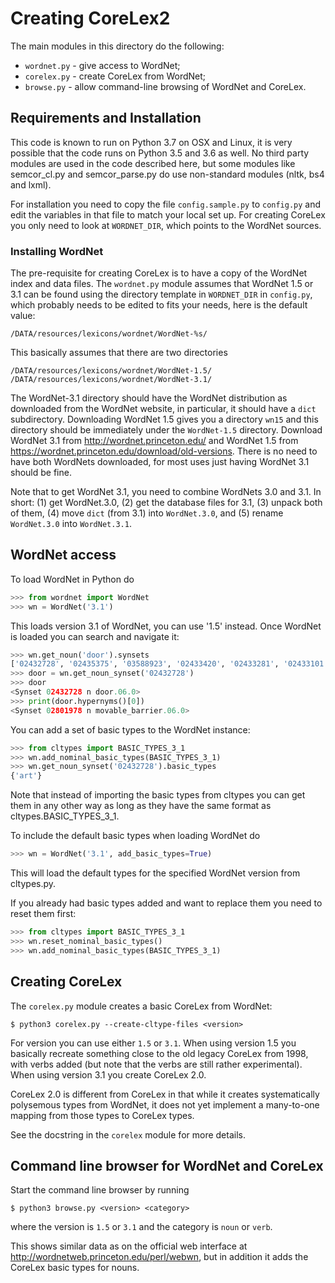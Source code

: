 # Creating CoreLex2

The main modules in this directory do the following:

- `wordnet.py` - give access to WordNet;
- `corelex.py` - create CoreLex from WordNet;
- `browse.py` - allow command-line browsing of WordNet and CoreLex.



## Requirements and Installation

This code is known to run on Python 3.7 on OSX and Linux, it is very possible that the code runs on Python 3.5 and 3.6 as well. No third party modules are used in the code described here, but some modules like semcor_cl.py and semcor_parse.py do use non-standard modules (nltk, bs4 and lxml).

For installation you need to copy the file `config.sample.py` to `config.py` and edit the variables in that file to match your local set up. For creating CoreLex you only need to look at `WORDNET_DIR`, which points to the WordNet sources.

### Installing WordNet

The pre-requisite for creating CoreLex is to have a copy of the WordNet index and data files. The `wordnet.py` module assumes that WordNet 1.5 or 3.1 can be found using the directory template in `WORDNET_DIR` in `config.py`, which probably needs to be edited to fits your needs, here is the default value:

```
/DATA/resources/lexicons/wordnet/WordNet-%s/
```

This basically assumes that there are two directories

```
/DATA/resources/lexicons/wordnet/WordNet-1.5/
/DATA/resources/lexicons/wordnet/WordNet-3.1/
```

The WordNet-3.1 directory should have the WordNet distribution as downloaded from the WordNet website, in particular, it should have a `dict` subdirectory. Downloading WordNet 1.5 gives you a directory `wn15` and this directory should be immediately under the `WordNet-1.5` directory. Download WordNet 3.1 from http://wordnet.princeton.edu/ and WordNet 1.5 from https://wordnet.princeton.edu/download/old-versions. There is no need to have both WordNets downloaded, for most uses just having WordNet 3.1 should be fine.

Note that to get WordNet 3.1, you need to combine WordNets 3.0 and 3.1. In short: (1) get WordNet.3.0, (2) get the database files for 3.1, (3) unpack both of them, (4) move `dict` (from 3.1) into `WordNet.3.0`, and (5) rename `WordNet.3.0` into `WordNet.3.1`.




## WordNet access

To load WordNet in Python do

```python
>>> from wordnet import WordNet
>>> wn = WordNet('3.1')
```

This loads version 3.1 of WordNet, you can use '1.5' instead. Once WordNet is loaded you can search and navigate it:

```python
>>> wn.get_noun('door').synsets
['02432728', '02435375', '03588923', '02433420', '02433281', '02433101']
>>> door = wn.get_noun_synset('02432728')
>>> door
<Synset 02432728 n door.06.0>
>>> print(door.hypernyms()[0])
<Synset 02801978 n movable_barrier.06.0>
```

You can add a set of basic types to the WordNet instance:

```python
>>> from cltypes import BASIC_TYPES_3_1
>>> wn.add_nominal_basic_types(BASIC_TYPES_3_1)
>>> wn.get_noun_synset('02432728').basic_types
{'art'}
```

Note that instead of importing the basic types from cltypes you can get them in any other way as long as they have the same format as cltypes.BASIC_TYPES_3_1.

To include the default basic types when loading WordNet do

```python
>>> wn = WordNet('3.1', add_basic_types=True)
```

This will load the default types for the specified WordNet version from cltypes.py.

If you already had basic types added and want to replace them you need to reset them first:

```python
>>> from cltypes import BASIC_TYPES_3_1
>>> wn.reset_nominal_basic_types()
>>> wn.add_nominal_basic_types(BASIC_TYPES_3_1)
```



## Creating CoreLex

The `corelex.py` module creates a basic CoreLex from WordNet:

```
$ python3 corelex.py --create-cltype-files <version>
```

For version you can use either `1.5` or `3.1`. When using version 1.5 you basically recreate something close to the old legacy CoreLex from 1998, with verbs added (but note that the verbs are still rather experimental). When using version 3.1 you create CoreLex 2.0.

CoreLex 2.0 is different from CoreLex in that while it creates systematically polysemous types from WordNet, it does not yet implement a many-to-one mapping from those types to CoreLex types.

See the docstring in the `corelex` module for more details.




## Command line browser for WordNet and CoreLex

Start the command line browser by running

```
$ python3 browse.py <version> <category>
```

where the version is `1.5` or `3.1` and the category is `noun` or `verb`.

This shows similar data as on the official web interface at http://wordnetweb.princeton.edu/perl/webwn, but in addition it adds the CoreLex basic types for nouns.
